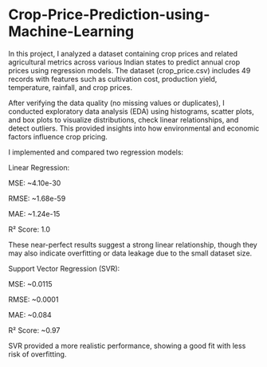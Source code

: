 # Crop-Price-Prediction-using-Machine-Learning
In this project, I analyzed a dataset containing crop prices and related agricultural metrics across various Indian states to predict annual crop prices using regression models. The dataset (crop_price.csv) includes 49 records with features such as cultivation cost, production yield, temperature, rainfall, and crop prices.

After verifying the data quality (no missing values or duplicates), I conducted exploratory data analysis (EDA) using histograms, scatter plots, and box plots to visualize distributions, check linear relationships, and detect outliers. This provided insights into how environmental and economic factors influence crop pricing.

I implemented and compared two regression models:

Linear Regression:

MSE: ~4.10e-30

RMSE: ~1.68e-59

MAE: ~1.24e-15

R² Score: 1.0

These near-perfect results suggest a strong linear relationship, though they may also indicate overfitting or data leakage due to the small dataset size.

Support Vector Regression (SVR):

MSE: ~0.0115

RMSE: ~0.0001

MAE: ~0.084

R² Score: ~0.97

SVR provided a more realistic performance, showing a good fit with less risk of overfitting.
